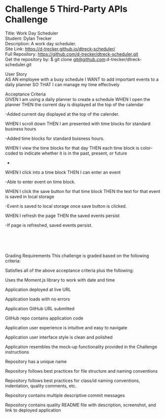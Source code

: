 # Challenge 5 Third-Party APIs Challenge

Title: Work Day Scheduler </br>
Student: Dylan Trecker</br>
Description: A work day scheduler.</br>
Site Link: https://d-trecker.github.io/dtreck-scheduler/ </br>
Full Repository: https://github.com/d-trecker/dtreck-scheduler.git </br>
Get the repository by: $ git clone git@github.com:d-trecker/dtreck-scheduler.git </br>

User Story </br>
AS AN employee with a busy schedule
I WANT to add important events to a daily planner
SO THAT I can manage my time effectively

Acceptance Criteria </br>
GIVEN I am using a daily planner to create a schedule
WHEN I open the planner
THEN the current day is displayed at the top of the calendar

-Added current day displayed at the top of the calender.

WHEN I scroll down
THEN I am presented with time blocks for standard business hours

-Added time blocks for standard buisness hours.

WHEN I view the time blocks for that day
THEN each time block is color-coded to indicate whether it is in the past, present, or future

-

WHEN I click into a time block
THEN I can enter an event

-Able to enter event on time block.

WHEN I click the save button for that time block
THEN the text for that event is saved in local storage

-Event is saved to local storage once save button is clicked.

WHEN I refresh the page
THEN the saved events persist

-If page is refreshed, saved events persist.

</br>
</br>
</br>
</br>
Grading Requirements
This challenge is graded based on the following criteria:  </br>

Satisfies all of the above acceptance criteria plus the following:

Uses the Moment.js library to work with date and time

Application deployed at live URL

Application loads with no errors

Application GitHub URL submitted

GitHub repo contains application code

Application user experience is intuitive and easy to navigate

Application user interface style is clean and polished

Application resembles the mock-up functionality provided in the Challenge instructions

Repository has a unique name

Repository follows best practices for file structure and naming conventions

Repository follows best practices for class/id naming conventions, indentation, quality comments, etc.

Repository contains multiple descriptive commit messages

Repository contains quality README file with description, screenshot, and link to deployed application
